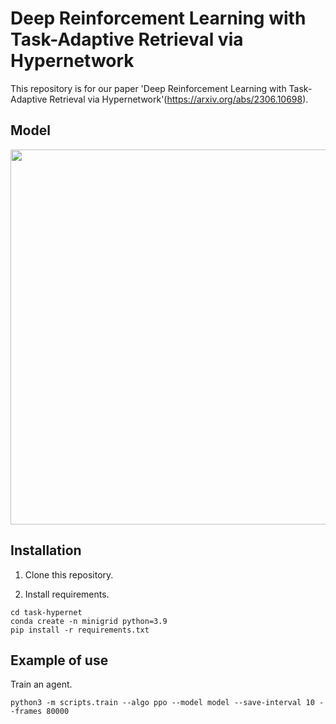 # Deep Reinforcement Learning with Task-Adaptive Retrieval via Hypernetwork

This repository is for our paper 'Deep Reinforcement Learning with Task-Adaptive Retrieval via Hypernetwork'(https://arxiv.org/abs/2306.10698).

## Model

<img src="https://github.com/ygjin11/DRL-with-Multitask-EM-Based-on-Task-Conditioned-Hypernetwork/blob/main/modelarc.png" width="600px" />

## Installation

1. Clone this repository.

2. Install requirements.
```
cd task-hypernet
conda create -n minigrid python=3.9
pip install -r requirements.txt
```

## Example of use

Train an agent.
```
python3 -m scripts.train --algo ppo --model model --save-interval 10 --frames 80000
```

